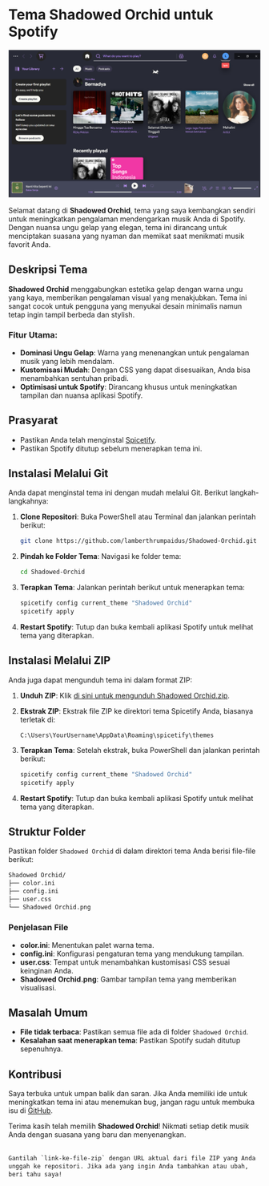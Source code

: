 # Tema Shadowed Orchid untuk Spotify

![Shadowed Orchid Theme Screenshot](Shadowed%20Orchid.png)

Selamat datang di **Shadowed Orchid**, tema yang saya kembangkan sendiri untuk meningkatkan pengalaman mendengarkan musik Anda di Spotify. Dengan nuansa ungu gelap yang elegan, tema ini dirancang untuk menciptakan suasana yang nyaman dan memikat saat menikmati musik favorit Anda.

## Deskripsi Tema

**Shadowed Orchid** menggabungkan estetika gelap dengan warna ungu yang kaya, memberikan pengalaman visual yang menakjubkan. Tema ini sangat cocok untuk pengguna yang menyukai desain minimalis namun tetap ingin tampil berbeda dan stylish.

### Fitur Utama:

- **Dominasi Ungu Gelap**: Warna yang menenangkan untuk pengalaman musik yang lebih mendalam.
- **Kustomisasi Mudah**: Dengan CSS yang dapat disesuaikan, Anda bisa menambahkan sentuhan pribadi.
- **Optimisasi untuk Spotify**: Dirancang khusus untuk meningkatkan tampilan dan nuansa aplikasi Spotify.

## Prasyarat

- Pastikan Anda telah menginstal [Spicetify](https://spicetify.app/docs/getting-started).
- Pastikan Spotify ditutup sebelum menerapkan tema ini.

## Instalasi Melalui Git

Anda dapat menginstal tema ini dengan mudah melalui Git. Berikut langkah-langkahnya:

1. **Clone Repositori**:
   Buka PowerShell atau Terminal dan jalankan perintah berikut:
   ```bash
   git clone https://github.com/lamberthrumpaidus/Shadowed-Orchid.git
   ```

2. **Pindah ke Folder Tema**:
   Navigasi ke folder tema:
   ```bash
   cd Shadowed-Orchid
   ```

3. **Terapkan Tema**:
   Jalankan perintah berikut untuk menerapkan tema:
   ```powershell
   spicetify config current_theme "Shadowed Orchid"
   spicetify apply
   ```

4. **Restart Spotify**:
   Tutup dan buka kembali aplikasi Spotify untuk melihat tema yang diterapkan.

## Instalasi Melalui ZIP

Anda juga dapat mengunduh tema ini dalam format ZIP:

1. **Unduh ZIP**:
   Klik [di sini untuk mengunduh Shadowed Orchid.zip](https://github.com/lamberthrumpaidus/Shadowed-Orchid/raw/main/Shadowed%20Orchid.zip).

2. **Ekstrak ZIP**:
   Ekstrak file ZIP ke direktori tema Spicetify Anda, biasanya terletak di:
   ```
   C:\Users\YourUsername\AppData\Roaming\spicetify\themes
   ```

3. **Terapkan Tema**:
   Setelah ekstrak, buka PowerShell dan jalankan perintah berikut:
   ```powershell
   spicetify config current_theme "Shadowed Orchid"
   spicetify apply
   ```

4. **Restart Spotify**:
   Tutup dan buka kembali aplikasi Spotify untuk melihat tema yang diterapkan.

## Struktur Folder

Pastikan folder `Shadowed Orchid` di dalam direktori tema Anda berisi file-file berikut:

```
Shadowed Orchid/
├── color.ini
├── config.ini
├── user.css
└── Shadowed Orchid.png
```

### Penjelasan File

- **color.ini**: Menentukan palet warna tema.
- **config.ini**: Konfigurasi pengaturan tema yang mendukung tampilan.
- **user.css**: Tempat untuk menambahkan kustomisasi CSS sesuai keinginan Anda.
- **Shadowed Orchid.png**: Gambar tampilan tema yang memberikan visualisasi.

## Masalah Umum

- **File tidak terbaca**: Pastikan semua file ada di folder `Shadowed Orchid`.
- **Kesalahan saat menerapkan tema**: Pastikan Spotify sudah ditutup sepenuhnya.

## Kontribusi

Saya terbuka untuk umpan balik dan saran. Jika Anda memiliki ide untuk meningkatkan tema ini atau menemukan bug, jangan ragu untuk membuka isu di [GitHub](https://github.com/lamberthrumpaidus).

Terima kasih telah memilih **Shadowed Orchid**! Nikmati setiap detik musik Anda dengan suasana yang baru dan menyenangkan.
```

Gantilah `link-ke-file-zip` dengan URL aktual dari file ZIP yang Anda unggah ke repositori. Jika ada yang ingin Anda tambahkan atau ubah, beri tahu saya!
